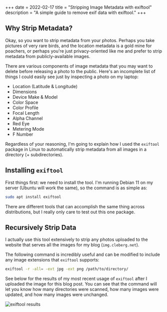 +++
date = 2022-02-17
title = "Stripping Image Metadata with exiftool"
description = "A simple guide to remove exif data with exiftool."
+++

## Why Strip Metadata?

Okay, so you want to strip metadata from your photos. Perhaps you take
pictures of very rare birds, and the location metadata is a gold mine
for poachers, or perhaps you're just privacy-oriented like me and
prefer to strip metadata from publicly-available images.

There are various components of image metadata that you may want to
delete before releasing a photo to the public. Here's an incomplete
list of things I could easily see just by inspecting a photo on my
laptop:

-   Location (Latitude & Longitude)
-   Dimensions
-   Device Make & Model
-   Color Space
-   Color Profile
-   Focal Length
-   Alpha Channel
-   Red Eye
-   Metering Mode
-   F Number

Regardless of your reasoning, I'm going to explain how I used the
`exiftool` package in Linux to automatically strip metadata
from all images in a directory (+ subdirectories).

## Installing `exiftool`

First things first: we need to install the tool. I'm running Debian 11
on my server (Ubuntu will work the same), so the command is as simple
as:

```sh
sudo apt install exiftool
```

There are different tools that can accomplish the same thing across
distributions, but I really only care to test out this one package.

## Recursively Strip Data

I actually use this tool extensively to strip any photos uploaded to the
website that serves all the images for my blog
(`img.cleberg.net`).

The following command is incredibly useful and can be modified to
include any image extensions that `exiftool` supports:

```sh
exiftool -r -all= -ext jpg -ext png /path/to/directory/
```

See below for the results of my most recent usage of
`exiftool` after I uploaded the image for this blog post. You
can see that the command will let you know how many directories were
scanned, how many images were updated, and how many images were
unchanged.

![exiftool
results](https://img.cleberg.net/blog/20220217-stripping-metadata-with-exiftool/exiftool.png)
